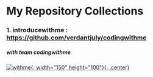 
# My Repository Collections
### 1. introducewithme : https://github.com/verdantjuly/codingwithme
##### with team codingwithme 
[![withme](https://i.postimg.cc/PqKgCJbd/allteam.png){: width="150" height="100"}{: .center}](https://github.com/verdantjuly/codingwithme)







